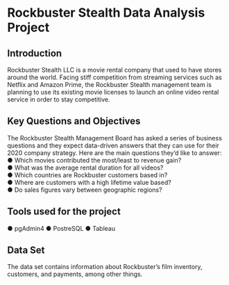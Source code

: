 # **Rockbuster Stealth Data Analysis Project**
## **Introduction**
Rockbuster Stealth LLC is a movie rental company that used to have stores around the
world. Facing stiff competition from streaming services such as Netflix and Amazon Prime,
the Rockbuster Stealth management team is planning to use its existing movie licenses to
launch an online video rental service in order to stay competitive.

## Key Questions and Objectives
The Rockbuster Stealth Management Board has asked a series of business questions and
they expect data-driven answers that they can use for their 2020 company strategy. Here are
the main questions they’d like to answer:\
● Which movies contributed the most/least to revenue gain?\
● What was the average rental duration for all videos?\
● Which countries are Rockbuster customers based in?\
● Where are customers with a high lifetime value based?\
● Do sales figures vary between geographic regions?

## Tools used for the project
● pgAdmin4
● PostreSQL
● Tableau

## Data Set
The data set  contains information about Rockbuster’s
film inventory, customers, and payments, among other things. 
